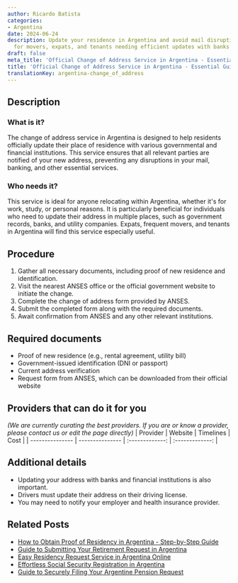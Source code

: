 ```yaml
---
author: Ricardo Batista
categories:
- Argentina
date: 2024-06-24
description: Update your residence in Argentina and avoid mail disruptions. Ideal
  for movers, expats, and tenants needing efficient updates with banks and government.
draft: false
meta_title: 'Official Change of Address Service in Argentina - Essential Guide'
title: 'Official Change of Address Service in Argentina - Essential Guide'
translationKey: argentina-change_of_address
---
```



## Description
### What is it?
The change of address service in Argentina is designed to help residents officially update their place of residence with various governmental and financial institutions. This service ensures that all relevant parties are notified of your new address, preventing any disruptions in your mail, banking, and other essential services.

### Who needs it?
This service is ideal for anyone relocating within Argentina, whether it's for work, study, or personal reasons. It is particularly beneficial for individuals who need to update their address in multiple places, such as government records, banks, and utility companies. Expats, frequent movers, and tenants in Argentina will find this service especially useful.

## Procedure

1. Gather all necessary documents, including proof of new residence and identification.
2. Visit the nearest ANSES office or the official government website to initiate the change.
3. Complete the change of address form provided by ANSES.
4. Submit the completed form along with the required documents.
5. Await confirmation from ANSES and any other relevant institutions.


## Required documents

- Proof of new residence (e.g., rental agreement, utility bill)
- Government-issued identification (DNI or passport)
- Current address verification
- Request form from ANSES, which can be downloaded from their official website


## Providers that can do it for you
_(We are currently curating the best providers. If you are or know a provider, please contact us or edit the page directly)_
| Provider        |     Website     |     Timelines    |       Cost      |
| --------------- | --------------- |  :-------------: | :-------------: |

## Additional details

- Updating your address with banks and financial institutions is also important.
- Drivers must update their address on their driving license.
- You may need to notify your employer and health insurance provider.

## Related Posts

- [How to Obtain Proof of Residency in Argentina - Step-by-Step Guide](https://tramitit.com/guides/argentina/proof_of_residency/)
- [Guide to Submitting Your Retirement Request in Argentina](https://tramitit.com/guides/argentina/retirement_request/)
- [Easy Residency Request Service in Argentina Online](https://tramitit.com/guides/argentina/residency_request/)
- [Effortless Social Security Registration in Argentina](https://tramitit.com/guides/argentina/social_security_registration/)
- [Guide to Securely Filing Your Argentine Pension Request](https://tramitit.com/guides/argentina/pension_request/)